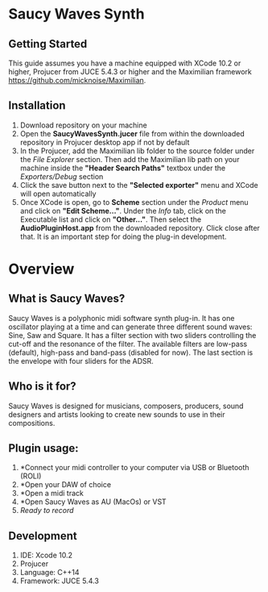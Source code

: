 # Saucy Waves Synth

## Getting Started
This guide assumes you have a machine equipped with XCode 10.2 or higher, Projucer from JUCE 5.4.3 or higher and the Maximilian framework https://github.com/micknoise/Maximilian.

## Installation
1.  Download repository on your machine
2.  Open the **SaucyWavesSynth.jucer** file from within the downloaded repository in Projucer desktop app if not by default 
3.  In the Projucer, add the Maximilian lib folder to the source folder under the *File Explorer* section. Then add the Maximilian lib path on your machine inside the **"Header Search Paths"** textbox under the *Exporters/Debug* section  
4.  Click the save button next to the **"Selected exporter"** menu and XCode will open automatically
5.  Once XCode is open, go to **Scheme** section under the *Product* menu and click on **"Edit Scheme..."**. Under the *Info* tab, click on the Executable list and click on **"Other..."**. Then select the **AudioPluginHost.app** from the downloaded repository. Click close after that. It is an important step for doing the plug-in development.

# Overview

## What is Saucy Waves?
Saucy Waves is a polyphonic midi software synth plug-in. It has one oscillator playing at a time and can generate three different sound waves: Sine, Saw and Square. It has a filter section with two sliders controlling the cut-off and the resonance of the filter. The available filters are low-pass (default), high-pass and band-pass (disabled for now). The last section is the envelope with four sliders for the ADSR. 

## Who is it for?
Saucy Waves is designed for musicians, composers, producers, sound designers and artists looking to create new sounds to use in their compositions. 

## Plugin usage: 
1.  *Connect your midi controller to your computer via USB or Bluetooth (ROLI)
2.  *Open your DAW of choice
3.  *Open a midi track
4.  *Open Saucy Waves as AU (MacOs) or VST
5.  *Ready to record*

## Development 
1.  IDE: Xcode 10.2
2.  Projucer
3.  Language: C++14
4.  Framework: JUCE 5.4.3
